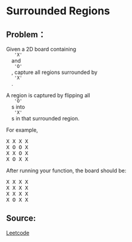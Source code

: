 # Surrounded Regions

## Problem：

<div class="question-content">
 <p>
 </p>
 <p>
  Given a 2D board containing
  <code>
   'X'
  </code>
  and
  <code>
   'O'
  </code>
  , capture all regions surrounded by
  <code>
   'X'
  </code>
  .
 </p>
 <p>
  A region is captured by flipping all
  <code>
   'O'
  </code>
  s into
  <code>
   'X'
  </code>
  s in that surrounded region.
 </p>
 <p>
  For example,
  <br/>
 </p>
 <pre>
X X X X
X O O X
X X O X
X O X X
</pre>
 <p>
  After running your function, the board should be:
 </p>
 <pre>
X X X X
X X X X
X X X X
X O X X
</pre>
</div>


## Source:
[Leetcode](https://leetcode.com/problems/surrounded-regions/)
